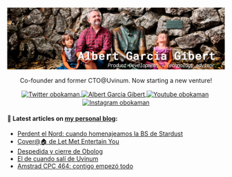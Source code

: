 ![Image header](https://raw.githubusercontent.com/obokaman-com/obokaman-com/master/github-header.png)

<p align="center">Co-founder and former CTO@Uvinum. Now starting a new venture!</p>

<p align="center">
    <a href="https://twitter.com/obokaman" target="blank">
        <img align="center" src="https://cdn.jsdelivr.net/npm/simple-icons@3.0.1/icons/twitter.svg" alt="Twitter obokaman" height="28px" width="28px" />
    </a>
    <a href="https://linkedin.com/in/obokaman" target="blank">
        <img align="center" src="https://cdn.jsdelivr.net/npm/simple-icons@3.0.1/icons/linkedin.svg" alt="Albert Garcia Gibert" height="28px" width="28px" />
    </a>
    <a href="https://youtube.com/obokaman" target="blank" style='margin-right:4px'>
        <img align="center" src="https://cdn.jsdelivr.net/npm/simple-icons@3.0.1/icons/youtube.svg" alt="Youtube obokaman" height="28px" width="28px" />
    </a>
    <a href="https://instagram.com/obokaman" target="blank">
        <img align="center" src="https://cdn.jsdelivr.net/npm/simple-icons@3.0.1/icons/instagram.svg" alt="Instagram obokaman" height="28px" width="28px" />
    </a>
</p>

#### 📝  Latest articles on [my personal blog](https://albert.garcia.gibert.es "Albert García"):
- [Perdent el Nord: cuando homenajeamos la BS de Stardust](https://albert.garcia.gibert.es/perdent-el-nord-stardust/)
- [Cover@🏠 de Let Met Entertain You](https://albert.garcia.gibert.es/cover-let-me-entertain-you-drinksco/)
- [Despedida y cierre de Obolog](https://albert.garcia.gibert.es/despedida-cierre-obolog/)
- [El de cuando salí de Uvinum](https://albert.garcia.gibert.es/cuando-sali-de-uvinum/)
- [Amstrad CPC 464: contigo empezó todo](https://albert.garcia.gibert.es/amstrad-cpc-464-contigo-empezo-todo/)
